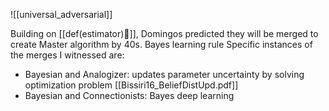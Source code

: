 ![[universal_adversarial]]


Building on [[def(estimator)🎥]], Domingos predicted they will be merged to create Master algorithm by 40s. Bayes learning rule Specific instances of the merges I witnessed are:
- Bayesian and Analogizer: updates parameter uncertainty by solving optimization problem [[Bissiri16_BeliefDistUpd.pdf]] 
- Bayesian and Connectionists: Bayes deep learning